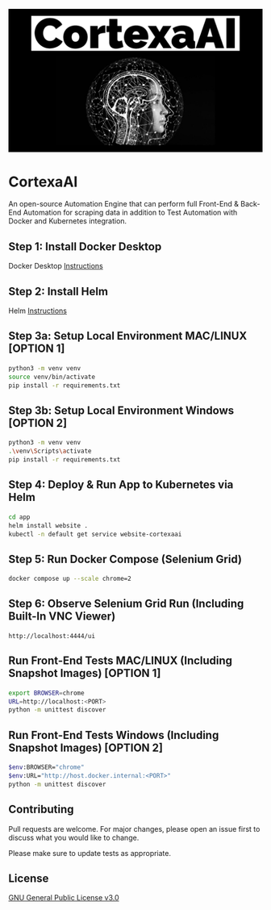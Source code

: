 ![image](https://github.com/mytechnotalent/CortexaAI/blob/main/CortexaAI.jpg?raw=true)

# CortexaAI
An open-source Automation Engine that can perform full Front-End & Back-End Automation for scraping data in addition to Test Automation with Docker and Kubernetes integration.

## Step 1: Install Docker Desktop
Docker Desktop [Instructions](https://docs.docker.com/desktop)

## Step 2: Install Helm
Helm [Instructions](https://helm.sh/docs/intro/install)

## Step 3a: Setup Local Environment MAC/LINUX [OPTION 1]
```bash
python3 -m venv venv
source venv/bin/activate
pip install -r requirements.txt
```

## Step 3b: Setup Local Environment Windows [OPTION 2]
```bash
python3 -m venv venv
.\venv\Scripts\activate
pip install -r requirements.txt
```

## Step 4: Deploy & Run App to Kubernetes via Helm
```bash
cd app
helm install website .
kubectl -n default get service website-cortexaai
```

## Step 5: Run Docker Compose (Selenium Grid)
```bash
docker compose up --scale chrome=2
```

## Step 6: Observe Selenium Grid Run (Including Built-In VNC Viewer)
```
http://localhost:4444/ui
```

## Run Front-End Tests MAC/LINUX (Including Snapshot Images) [OPTION 1]
```bash
export BROWSER=chrome 
URL=http://localhost:<PORT>
python -m unittest discover
```

## Run Front-End Tests Windows (Including Snapshot Images) [OPTION 2]
```bash
$env:BROWSER="chrome"
$env:URL="http://host.docker.internal:<PORT>"
python -m unittest discover
```

## Contributing
Pull requests are welcome. For major changes, please open an issue first to discuss what you would like to change.

Please make sure to update tests as appropriate.

## License
[GNU General Public License v3.0](https://www.gnu.org/licenses/gpl-3.0.en.html)
